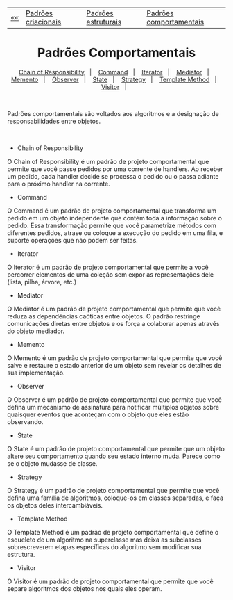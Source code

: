 <h5 align="center">
<table align="center">
  <tr>
    <td><a href="https://github.com/jfmsantos/design-patterns">«« </a></td>
    <td><a href="https://github.com/jfmsantos/design-patterns/tree/master/src/creational">Padrões criacionais</a></td>
    <td><a href="https://github.com/jfmsantos/design-patterns/tree/master/src/estruturais">Padrões estruturais</a></td>
    <td><a href="https://github.com/jfmsantos/design-patterns/tree/master/src/comportamentais">Padrões comportamentais</a></td>
  </tr>
</table>
</h5>

<h1 align="center">
  Padrões Comportamentais
</h1>

<p align="center">
  <a href="https://github.com/jfmsantos/design-patterns/tree/master/src/comportamentais/chain_of_responsibility">Chain of Responsibility</a>&nbsp;&nbsp;&nbsp;|&nbsp;&nbsp;&nbsp;
  <a href="https://github.com/jfmsantos/design-patterns/tree/master/src/comportamentais/command">Command</a>&nbsp;&nbsp;&nbsp;|&nbsp;&nbsp;&nbsp;
  <a href="https://github.com/jfmsantos/design-patterns/tree/master/src/comportamentais/iterator">Iterator</a>&nbsp;&nbsp;&nbsp;|&nbsp;&nbsp;&nbsp;
  <a href="#">Mediator</a>&nbsp;&nbsp;&nbsp;|&nbsp;&nbsp;&nbsp;
  <a href="#">Memento</a>&nbsp;&nbsp;&nbsp;|&nbsp;&nbsp;&nbsp;
  <a href="#">Observer</a>&nbsp;&nbsp;&nbsp;|&nbsp;&nbsp;&nbsp;
  <a href="#">State</a>&nbsp;&nbsp;&nbsp;|&nbsp;&nbsp;&nbsp;
  <a href="#">Strategy</a>&nbsp;&nbsp;&nbsp;|&nbsp;&nbsp;&nbsp;
  <a href="#">Template Method</a>&nbsp;&nbsp;&nbsp;|&nbsp;&nbsp;&nbsp;
  <a href="#">Visitor</a>&nbsp;&nbsp;&nbsp;|&nbsp;&nbsp;&nbsp;
</p>
<br>

Padrões comportamentais são voltados aos algoritmos e a designação de responsabilidades entre objetos.

<br> 

- Chain of Responsibility

O Chain of Responsibility é um padrão de projeto comportamental que permite que você passe pedidos por uma corrente de handlers. Ao receber um pedido, cada handler decide se processa o pedido ou o passa adiante para o próximo handler na corrente.

- Command

O Command é um padrão de projeto comportamental que transforma um pedido em um objeto independente que contém toda a informação sobre o pedido. Essa transformação permite que você parametrize métodos com diferentes pedidos, atrase ou coloque a execução do pedido em uma fila, e suporte operações que não podem ser feitas.

- Iterator

O Iterator é um padrão de projeto comportamental que permite a você percorrer elementos de uma coleção sem expor as representações dele (lista, pilha, árvore, etc.)

- Mediator

O Mediator é um padrão de projeto comportamental que permite que você reduza as dependências caóticas entre objetos. O padrão restringe comunicações diretas entre objetos e os força a colaborar apenas através do objeto mediador.

- Memento

O Memento é um padrão de projeto comportamental que permite que você salve e restaure o estado anterior de um objeto sem revelar os detalhes de sua implementação.

- Observer

O Observer é um padrão de projeto comportamental que permite que você defina um mecanismo de assinatura para notificar múltiplos objetos sobre quaisquer eventos que aconteçam com o objeto que eles estão observando.

- State

O State é um padrão de projeto comportamental que permite que um objeto altere seu comportamento quando seu estado interno muda. Parece como se o objeto mudasse de classe.

- Strategy

O Strategy é um padrão de projeto comportamental que permite que você defina uma família de algoritmos, coloque-os em classes separadas, e faça os objetos deles intercambiáveis.

- Template Method

O Template Method é um padrão de projeto comportamental que define o esqueleto de um algoritmo na superclasse mas deixa as subclasses sobrescreverem etapas específicas do algoritmo sem modificar sua estrutura.

- Visitor

O Visitor é um padrão de projeto comportamental que permite que você separe algoritmos dos objetos nos quais eles operam.
